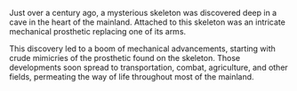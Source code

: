 Just over a century ago, a mysterious skeleton was discovered deep in a cave in the heart of the mainland. Attached to this skeleton was an intricate mechanical prosthetic replacing one of its arms.

This discovery led to a boom of mechanical advancements, starting with crude mimicries of the prosthetic found on the skeleton. Those developments soon spread to transportation, combat, agriculture, and other fields, permeating the way of life throughout most of the mainland.